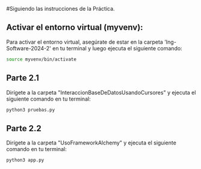 #Siguiendo las instrucciones de la Práctica.
## Activar el entorno virtual (myvenv):

Para activar el entorno virtual, asegúrate de estar en la carpeta 'Ing-Software-2024-2' en tu terminal y luego ejecuta el siguiente comando:
```bash
source myvenv/bin/activate
```

## Parte 2.1
Dirígete a la carpeta "InteraccionBaseDeDatosUsandoCursores" y ejecuta el siguiente comando en tu terminal:
```bash
python3 pruebas.py
```
## Parte 2.2
Dirígete a la carpeta "UsoFrameworkAlchemy" y ejecuta el siguiente comando en tu terminal:
```bash
python3 app.py
```
